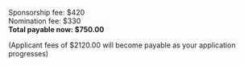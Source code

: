 Sponsorship fee: $420 <br />
Nomination fee: $330 <br />
**Total payable now: $750.00**<br />

(Applicant fees of $2120.00 will become payable as your application progresses)
